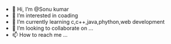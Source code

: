 - 👋 Hi, I’m @Sonu kumar
- 👀 I’m interested in coading
- 🌱 I’m currently learning c,c++,java,phython,web development
- 💞️ I’m looking to collaborate on ...
- 📫 How to reach me ...

<!---
Sonucoder/Sonucoder is a ✨ special ✨ repository because its `README.md` (this file) appears on your GitHub profile.
You can click the Preview link to take a look at your changes.
--->
